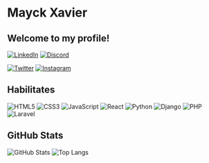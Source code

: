# Mayck Xavier

## Welcome to my profile!
[![LinkedIn](https://img.shields.io/badge/LinkedIn-000?style=for-the-badge&logo=linkedin&logoColor=0E76A8)](https://www.linkedin.com/in/mayckxavier/)
[![Discord](https://img.shields.io/badge/Discord-000?style=for-the-badge&logo=discord)](https://www.discordapp.com/users/mayckxavier)


[![Twitter](https://img.shields.io/badge/Twitter-000?style=for-the-badge&logo=twitter)](https://twitter.com/mayckxavier)
[![Instagram](https://img.shields.io/badge/Instagram-000?style=for-the-badge&logo=instagram)](https://www.instagram.com/mayckxavier/)

## Habilitates
![HTML5](https://img.shields.io/badge/HTML5-000?style=for-the-badge&logo=html5)
![CSS3](https://img.shields.io/badge/CSS3-000?style=for-the-badge&logo=css3&logoColor=264CE4)
![JavaScript](https://img.shields.io/badge/JavaScript-000?style=for-the-badge&logo=javascript)
![React](https://img.shields.io/badge/React-000?style=for-the-badge&logo=react)
![Python](https://img.shields.io/badge/Python-000?style=for-the-badge&logo=python)
![Django](https://img.shields.io/badge/Django-000?style=for-the-badge&logo=django)
![PHP](https://img.shields.io/badge/Php-000?style=for-the-badge&logo=php)
![Laravel](https://img.shields.io/badge/Laravel-000?style=for-the-badge&logo=laravel)

## GitHub Stats
![GitHub Stats](https://github-readme-stats.vercel.app/api?username=mayckxavier&theme=transparent&bg_color=000&border_color=30A3DC&show_icons=true&icon_color=30A3DC&title_color=E94D5F&text_color=FFF&hide_title=true&hide+stars)
![Top Langs](https://github-readme-stats-git-masterrstaa-rickstaa.vercel.app/api/top-langs/?username=mayckxavier&layout=compact&bg_color=000&border_color=30A3DC&title_color=E94D5F&text_color=FFF&hide_title=true&hide+stars)

<!-- ## Contributes
[![Repo Card](https://github-readme-stats.vercel.app/api/pin/?username=mayckxavier&repo=SEUREPOSITORIO&bg_color=000&border_color=30A3DC&show_icons=true&icon_color=30A3DC&title_color=E94D5F&text_color=FFF)](https://github.com/SEUUSERNAME/SEUREPOSITORIO) -->


